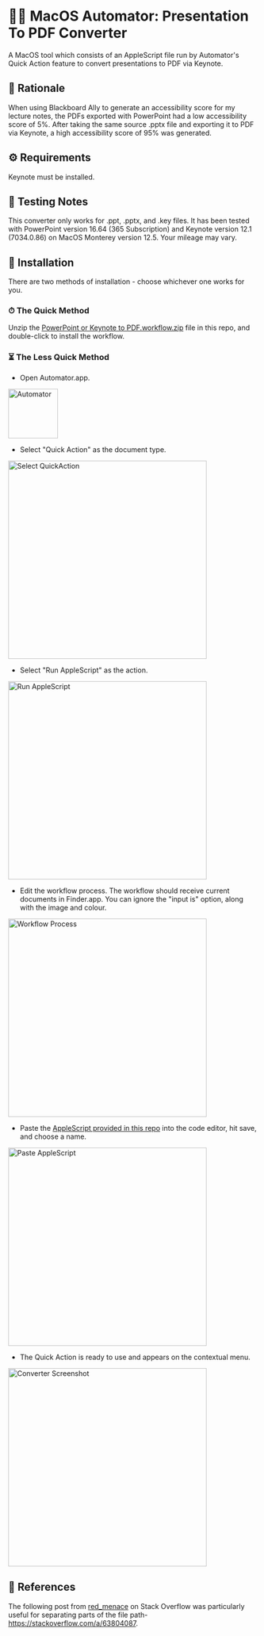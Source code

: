 # 👩‍💻 MacOS Automator: Presentation To PDF Converter

A MacOS tool which consists of an AppleScript file run by Automator's Quick Action feature to convert presentations to PDF via Keynote.


## 🤔 Rationale
When using Blackboard Ally to generate an accessibility score for my lecture notes, the PDFs exported with PowerPoint had a low accessibility score of 5%. After taking the same source .pptx file and exporting it to PDF via Keynote, a high accessibility score of 95% was generated.


## ⚙️ Requirements
Keynote must be installed.


## 🔨 Testing Notes
This converter only works for .ppt, .pptx, and .key files.  It has been tested with PowerPoint version 16.64 (365 Subscription) and Keynote version 12.1 (7034.0.86) on MacOS Monterey version 12.5. Your mileage may vary.


## 👾 Installation
There are two methods of installation - choose whichever one works for you.

### ⏱ The Quick Method
Unzip the <a href="https://github.com/Lynsay/MacOS-Automator-Presentation-Converter/blob/main/PowerPoint%20or%20Keynote%20to%20PDF.workflow.zip">PowerPoint or Keynote to PDF.workflow.zip</a> file in this repo, and double-click to install the workflow.

### ⏳ The Less Quick Method
- Open Automator.app.
<img src="https://raw.githubusercontent.com/Lynsay/MacOS-Automator-Presentation-Converter/main/gfx/Automator.png" alt="Automator" width="100"/>

- Select "Quick Action" as the document type.
<img src="https://raw.githubusercontent.com/Lynsay/MacOS-Automator-Presentation-Converter/main/gfx/SelectQuickAction.png" alt="Select QuickAction" width="400"/>

- Select "Run AppleScript" as the action.
<img src="https://raw.githubusercontent.com/Lynsay/MacOS-Automator-Presentation-Converter/main/gfx/RunAppleScript.png" alt="Run AppleScript" width="400"/>

- Edit the workflow process.  The workflow should receive current documents in Finder.app.  You can ignore the "input is" option, along with the image and colour.
<img src="https://raw.githubusercontent.com/Lynsay/MacOS-Automator-Presentation-Converter/main/gfx/WorkflowProcess.png" alt="Workflow Process" width="400"/>

- Paste the <a href="https://github.com/Lynsay/MacOS-Automator-Presentation-Converter/blob/main/PowerPoint-or-Keynote-to-PDF.applescript">AppleScript provided in this repo</a> into the code editor, hit save, and choose a name.
<img src="https://raw.githubusercontent.com/Lynsay/MacOS-Automator-Presentation-Converter/main/gfx/PasteAppleScript.png" alt="Paste AppleScript" width="400"/>

- The Quick Action is ready to use and appears on the contextual menu.
<img src="https://raw.githubusercontent.com/Lynsay/MacOS-Automator-Presentation-Converter/main/gfx/PDFAutomatorScreenshot.png" alt="Converter Screenshot" width="400"/>

## 📖 References
The following post from <a href="https://stackoverflow.com/users/10853463/red-menace">red_menace</a> on Stack Overflow was particularly useful for separating parts of the file path- <a href="https://stackoverflow.com/a/63804087">https://stackoverflow.com/a/63804087</a>.
